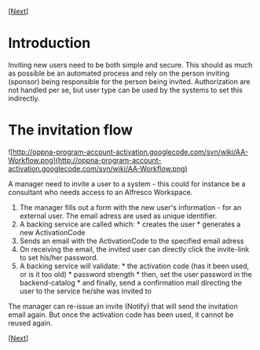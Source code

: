 [[Next](InviteUser.md)]

# Introduction #

Inviting new users need to be both simple and secure. This should as much as possible be an automated process and rely on the person inviting (sponsor) being responsible for the person being invited.
Authorization are not handled per se, but user type can be used by the systems to set this indirectly.

# The invitation flow #

![http://oppna-program-account-activation.googlecode.com/svn/wiki/AA-Workflow.png](http://oppna-program-account-activation.googlecode.com/svn/wiki/AA-Workflow.png)

A manager need to invite a user to a system - this could for instance be a consultant who needs access to an Alfresco Workspace.
  1. The manager fills out a form with the new user's information - for an external user. The email adress are used as unique identifier.
  1. A backing service are called which:
    * creates the user
    * generates a new ActivationCode
  1. Sends an email with the ActivationCode to the specified email adress
  1. On receiving the email, the invited user can directly click the invite-link to set his/her password.
  1. A backing service will validate:
    * the activation code (has it been used, or is it too old)
    * password strength
    * then, set the user password in the backend-catalog
    * and finally, send a confirmation mail directing the user to the service he/she was invited to

The manager can re-issue an invite (Notify) that will send the invitation email again. But once the activation code has been used, it cannot be reused again.

[[Next](InviteUser.md)]